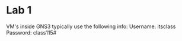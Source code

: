 # Lab 1

VM's inside GNS3 typically use the following info:
    Username: itsclass
    Password: class115#
